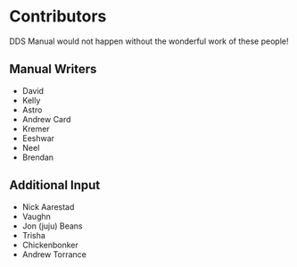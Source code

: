 # Contributors

DDS Manual would not happen without the wonderful work of these people!

## Manual Writers
- David
- Kelly
- Astro
- Andrew Card
- Kremer
- Eeshwar 
- Neel 
- Brendan 

## Additional Input
- Nick Aarestad
- Vaughn
- Jon (juju) Beans
- Trisha
- Chickenbonker
- Andrew Torrance